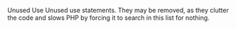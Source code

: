 Unused Use
Unused use statements. They may be removed, as they clutter the code and slows PHP by forcing it to search in this list for nothing.

<?php

use A as B; // Used in a new call.
use Unused; // Never used. May be removed

$a = new B();

?>

